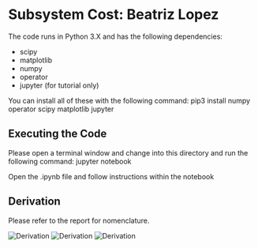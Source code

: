 
Subsystem Cost: Beatriz Lopez
============

The code runs in Python 3.X and has the following dependencies:

* scipy
* matplotlib
* numpy
* operator
* jupyter (for tutorial only)

You can install all of these with the following command: pip3 install numpy operator scipy matplotlib jupyter


Executing the Code
----------

Please open a terminal window and change into this directory and run the following command: jupyter notebook

Open the .ipynb file and follow instructions within the notebook


Derivation
----------

Please refer to the report for nomenclature.

![Derivation](https://github.com/pa17/opti/blob/master/subsystem_cost/Derivation_cost.png)
![Derivation](https://github.com/pa17/opti/blob/master/subsystem_cost/Obj_fun_constrains.png)
![Derivation](https://github.com/pa17/opti/blob/master/subsystem_cost/Constrains_2.png)

